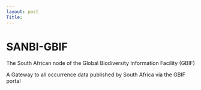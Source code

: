 ```yaml
---
layout: post
Title: 
---
```

# SANBI-GBIF 
The South African node of the Global Biodiversity Information Facility (GBIF)

A Gateway to all occurrence data published by South Africa via the GBIF portal  
